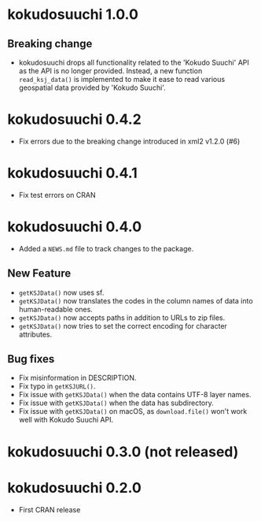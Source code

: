 # kokudosuuchi 1.0.0

## Breaking change

* kokudosuuchi drops all functionality related to the 'Kokudo Suuchi' API as the
  API is no longer provided. Instead, a new function `read_ksj_data()` is
  implemented to make it ease to read various geospatial data provided by
  'Kokudo Suuchi'.

# kokudosuuchi 0.4.2

* Fix errors due to the breaking change introduced in xml2 v1.2.0 (#6)

# kokudosuuchi 0.4.1

* Fix test errors on CRAN

# kokudosuuchi 0.4.0

* Added a `NEWS.md` file to track changes to the package.

## New Feature

* `getKSJData()` now uses sf.
* `getKSJData()` now translates the codes in the column names of data into human-readable ones.
* `getKSJData()` now accepts paths in addition to URLs to zip files.
* `getKSJData()` now tries to set the correct encoding for character attributes.

## Bug fixes

* Fix misinformation in DESCRIPTION.
* Fix typo in `getKSJURL()`.
* Fix issue with `getKSJData()` when the data contains UTF-8 layer names.
* Fix issue with `getKSJData()` when the data has subdirectory.
* Fix issue with `getKSJData()` on macOS, as `download.file()` won't work well with Kokudo Suuchi API.

# kokudosuuchi 0.3.0 (not released)

# kokudosuuchi 0.2.0

* First CRAN release
